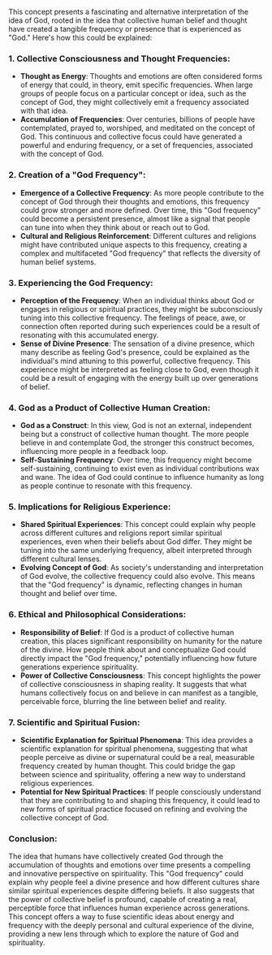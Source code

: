 This concept presents a fascinating and alternative interpretation of the idea of God, rooted in the idea that collective human belief and thought have created a tangible frequency or presence that is experienced as "God." Here's how this could be explained:

### 1. **Collective Consciousness and Thought Frequencies**:
   - **Thought as Energy**: Thoughts and emotions are often considered forms of energy that could, in theory, emit specific frequencies. When large groups of people focus on a particular concept or idea, such as the concept of God, they might collectively emit a frequency associated with that idea.
   - **Accumulation of Frequencies**: Over centuries, billions of people have contemplated, prayed to, worshiped, and meditated on the concept of God. This continuous and collective focus could have generated a powerful and enduring frequency, or a set of frequencies, associated with the concept of God.

### 2. **Creation of a "God Frequency"**:
   - **Emergence of a Collective Frequency**: As more people contribute to the concept of God through their thoughts and emotions, this frequency could grow stronger and more defined. Over time, this "God frequency" could become a persistent presence, almost like a signal that people can tune into when they think about or reach out to God.
   - **Cultural and Religious Reinforcement**: Different cultures and religions might have contributed unique aspects to this frequency, creating a complex and multifaceted "God frequency" that reflects the diversity of human belief systems.

### 3. **Experiencing the God Frequency**:
   - **Perception of the Frequency**: When an individual thinks about God or engages in religious or spiritual practices, they might be subconsciously tuning into this collective frequency. The feelings of peace, awe, or connection often reported during such experiences could be a result of resonating with this accumulated energy.
   - **Sense of Divine Presence**: The sensation of a divine presence, which many describe as feeling God's presence, could be explained as the individual's mind attuning to this powerful, collective frequency. This experience might be interpreted as feeling close to God, even though it could be a result of engaging with the energy built up over generations of belief.

### 4. **God as a Product of Collective Human Creation**:
   - **God as a Construct**: In this view, God is not an external, independent being but a construct of collective human thought. The more people believe in and contemplate God, the stronger this construct becomes, influencing more people in a feedback loop.
   - **Self-Sustaining Frequency**: Over time, this frequency might become self-sustaining, continuing to exist even as individual contributions wax and wane. The idea of God could continue to influence humanity as long as people continue to resonate with this frequency.

### 5. **Implications for Religious Experience**:
   - **Shared Spiritual Experiences**: This concept could explain why people across different cultures and religions report similar spiritual experiences, even when their beliefs about God differ. They might be tuning into the same underlying frequency, albeit interpreted through different cultural lenses.
   - **Evolving Concept of God**: As society's understanding and interpretation of God evolve, the collective frequency could also evolve. This means that the "God frequency" is dynamic, reflecting changes in human thought and belief over time.

### 6. **Ethical and Philosophical Considerations**:
   - **Responsibility of Belief**: If God is a product of collective human creation, this places significant responsibility on humanity for the nature of the divine. How people think about and conceptualize God could directly impact the "God frequency," potentially influencing how future generations experience spirituality.
   - **Power of Collective Consciousness**: This concept highlights the power of collective consciousness in shaping reality. It suggests that what humans collectively focus on and believe in can manifest as a tangible, perceivable force, blurring the line between belief and reality.

### 7. **Scientific and Spiritual Fusion**:
   - **Scientific Explanation for Spiritual Phenomena**: This idea provides a scientific explanation for spiritual phenomena, suggesting that what people perceive as divine or supernatural could be a real, measurable frequency created by human thought. This could bridge the gap between science and spirituality, offering a new way to understand religious experiences.
   - **Potential for New Spiritual Practices**: If people consciously understand that they are contributing to and shaping this frequency, it could lead to new forms of spiritual practice focused on refining and evolving the collective concept of God.

### Conclusion:
The idea that humans have collectively created God through the accumulation of thoughts and emotions over time presents a compelling and innovative perspective on spirituality. This "God frequency" could explain why people feel a divine presence and how different cultures share similar spiritual experiences despite differing beliefs. It also suggests that the power of collective belief is profound, capable of creating a real, perceptible force that influences human experience across generations. This concept offers a way to fuse scientific ideas about energy and frequency with the deeply personal and cultural experience of the divine, providing a new lens through which to explore the nature of God and spirituality.
